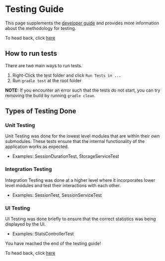 # Testing Guide
This page supplements the [developer guide](developerGuide.md) and provides more information about the methodology for 
testing.

To head back, click [here](./developerGuide.md)

## How to run tests
There are two main ways to run tests.
1. Right-Click the test folder and click `Run Tests in ...`
2. Run `gradle test` at the root folder

__NOTE:__ If you encounter an error such that the tests do not start, you can try removing the build by running 
`gradle clean`.

## Types of Testing Done
### Unit Testing
Unit Testing was done for the lowest level modules that are within their own submodules. These tests ensure that the 
   internal functionality of the application works as expected.
   * Examples: SessionDurationTest, StorageServiceTest
### Integration Testing
Integration Testing was done at a higher level where it incorporates lower level modules and test their interactions 
   with each other.
   * Examples: SessionTest, SessionServiceTest
### UI Testing <br>
UI Testing was done briefly to ensure that the correct statistics was being displayed by the UI.
   * Examples: StatsControllerTest

You have reached the end of the testing guide!

To head back, click [here](./developerGuide.md)